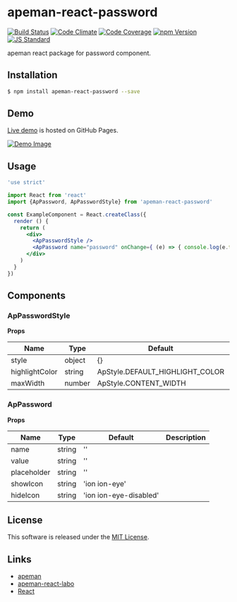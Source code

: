 apeman-react-password
==========

<!---
This file is generated by ape-tmpl. Do not update manually.
--->

<!-- Badge Start -->
<a name="badges"></a>

[![Build Status][bd_travis_shield_url]][bd_travis_url]
[![Code Climate][bd_codeclimate_shield_url]][bd_codeclimate_url]
[![Code Coverage][bd_codeclimate_coverage_shield_url]][bd_codeclimate_url]
[![npm Version][bd_npm_shield_url]][bd_npm_url]
[![JS Standard][bd_standard_shield_url]][bd_standard_url]

[bd_repo_url]: https://github.com/apeman-react-labo/apeman-react-password
[bd_travis_url]: http://travis-ci.org/apeman-react-labo/apeman-react-password
[bd_travis_shield_url]: http://img.shields.io/travis/apeman-react-labo/apeman-react-password.svg?style=flat
[bd_travis_com_url]: http://travis-ci.com/apeman-react-labo/apeman-react-password
[bd_travis_com_shield_url]: https://api.travis-ci.com/apeman-react-labo/apeman-react-password.svg?token=
[bd_license_url]: https://github.com/apeman-react-labo/apeman-react-password/blob/master/LICENSE
[bd_codeclimate_url]: http://codeclimate.com/github/apeman-react-labo/apeman-react-password
[bd_codeclimate_shield_url]: http://img.shields.io/codeclimate/github/apeman-react-labo/apeman-react-password.svg?style=flat
[bd_codeclimate_coverage_shield_url]: http://img.shields.io/codeclimate/coverage/github/apeman-react-labo/apeman-react-password.svg?style=flat
[bd_gemnasium_url]: https://gemnasium.com/apeman-react-labo/apeman-react-password
[bd_gemnasium_shield_url]: https://gemnasium.com/apeman-react-labo/apeman-react-password.svg
[bd_npm_url]: http://www.npmjs.org/package/apeman-react-password
[bd_npm_shield_url]: http://img.shields.io/npm/v/apeman-react-password.svg?style=flat
[bd_standard_url]: http://standardjs.com/
[bd_standard_shield_url]: https://img.shields.io/badge/code%20style-standard-brightgreen.svg

<!-- Badge End -->


<!-- Description Start -->
<a name="description"></a>

apeman react package for password component.

<!-- Description End -->


<!-- Overview Start -->
<a name="overview"></a>



<!-- Overview End -->


<!-- Sections Start -->
<a name="sections"></a>

<!-- Section from "doc/guides/01.Installation.md.hbs" Start -->

<a name="section-doc-guides-01-installation-md"></a>

Installation
-----

```bash
$ npm install apeman-react-password --save
```


<!-- Section from "doc/guides/01.Installation.md.hbs" End -->

<!-- Section from "doc/guides/02.Demo.md.hbs" Start -->

<a name="section-doc-guides-02-demo-md"></a>

Demo
-----

[Live demo][demo_url] is hosted on GitHub Pages.

[![Demo Image](./doc/images/screenshot.png)][demo_url]

[demo_url]: http://apeman-react-labo.github.io/apeman-react-password/demo/demo.html


<!-- Section from "doc/guides/02.Demo.md.hbs" End -->

<!-- Section from "doc/guides/03.Usage.md.hbs" Start -->

<a name="section-doc-guides-03-usage-md"></a>

Usage
---------

```jsx
'use strict'

import React from 'react'
import {ApPassword, ApPasswordStyle} from 'apeman-react-password'

const ExampleComponent = React.createClass({
  render () {
    return (
      <div>
        <ApPasswordStyle />
        <ApPassword name="password" onChange={ (e) => { console.log(e.target.value) } }/>
      </div>
    )
  }
})

```



<!-- Section from "doc/guides/03.Usage.md.hbs" End -->

<!-- Section from "doc/guides/04.Components.md.hbs" Start -->

<a name="section-doc-guides-04-components-md"></a>

Components
-----


### ApPasswordStyle

**Props**

| Name | Type | Default | Description |
| ---- | ---- | ------- | ----------- |
| style | object | {} | |  |
| highlightColor | string | ApStyle.DEFAULT_HIGHLIGHT_COLOR | |  |
| maxWidth | number | ApStyle.CONTENT_WIDTH | |  |

### ApPassword

**Props**

| Name | Type | Default | Description |
| ---- | ---- | ------- | ----------- |
| name | string | &#x27;&#x27; | | Name of text input |
| value | string | &#x27;&#x27; | | Value of password input |
| placeholder | string | &#x27;&#x27; | | Placeholder of password input |
| showIcon | string | &#x27;ion ion-eye&#x27; | | Icon class for show button |
| hideIcon | string | &#x27;ion ion-eye-disabled&#x27; | | Icon class for hide icon |


<!-- Section from "doc/guides/04.Components.md.hbs" End -->


<!-- Sections Start -->


<!-- LICENSE Start -->
<a name="license"></a>

License
-------
This software is released under the [MIT License](https://github.com/apeman-react-labo/apeman-react-password/blob/master/LICENSE).

<!-- LICENSE End -->


<!-- Links Start -->
<a name="links"></a>

Links
------

+ [apeman][apeman_url]
+ [apeman-react-labo][apeman_react_labo_url]
+ [React][react_url]

[apeman_url]: https://github.com/apeman-labo/apeman
[apeman_react_labo_url]: https://github.com/apeman-react-labo
[react_url]: https://facebook.github.io/react/

<!-- Links End -->
